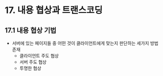 # 17. 내용 협상과 트랜스코딩
## 17.1 내용 협상 기법
- 서버에 있는 페이지들 중 어떤 것이 클라이언트에게 맞는지 판단하는 세가지 방법 존재
  - 클라이언트 주도 협상
  - 서버 주도 협상
  - 투명한 협상 
